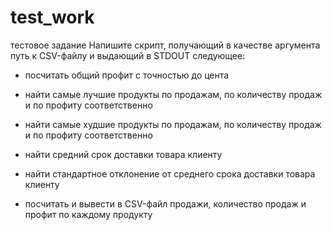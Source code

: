# test_work
тестовое задание
Напишите скрипт, получающий в качестве аргумента путь к CSV-файлу и выдающий в STDOUT следующее:

- посчитать общий профит с точностью до цента

- найти самые лучшие продукты по продажам, по количеству продаж и по профиту соответственно

- найти самые худшие продукты по продажам, по количеству продаж и по профиту соответственно

- найти средний срок доставки товара клиенту

- найти стандартное отклонение от среднего срока доставки товара клиенту

- посчитать и вывести в CSV-файл продажи, количество продаж и профит по каждому продукту

